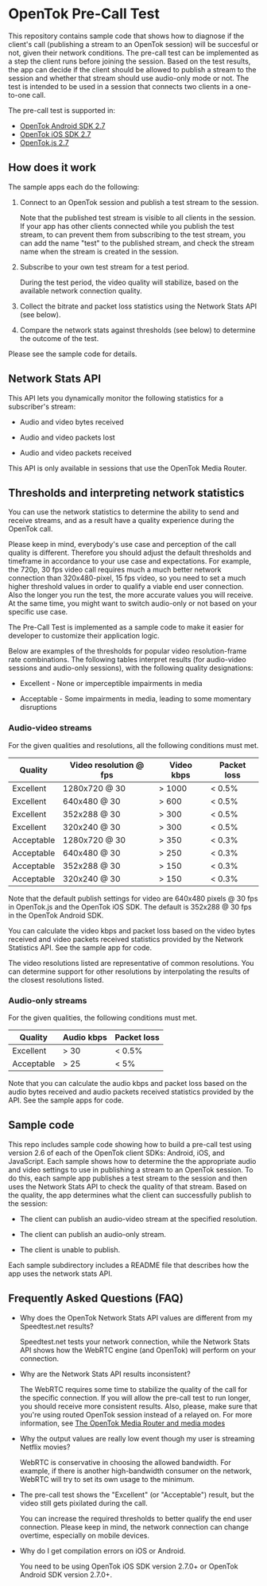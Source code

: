 OpenTok Pre-Call Test
=====================

This repository contains sample code that shows how to diagnose if the client's call (publishing
a stream to an OpenTok session) will be succesful or not, given their network conditions. The
pre-call test can be implemented as a step the client runs before joining the session. Based on the
test results, the app can decide if the client should be allowed to publish a stream to the session
and whether that stream should use audio-only mode or not. The test is intended to be used in a
session that connects two clients in a one-to-one call.

The pre-call test is supported in:

*  [OpenTok Android SDK 2.7](https://tokbox.com/developer/sdks/android/)
*  [OpenTok iOS SDK 2.7](https://tokbox.com/developer/sdks/ios/)
*  [OpenTok.js 2.7](https://tokbox.com/developer/sdks/js/)

## How does it work

The sample apps each do the following:

1. Connect to an OpenTok session and publish a test stream to the session.

   Note that the published test stream is visible to all clients in the session. If your
   app has other clients connected while you publish the test stream, to can prevent
   them from subscribing to the test stream, you can add the name "test" to the
   published stream, and check the stream name when the stream is created in the session.

2. Subscribe to your own test stream for a test period.

   During the test period, the video quality will stabilize, based on the available network
   connection quality.

3. Collect the bitrate and packet loss statistics using the Network Stats API (see below).

4. Compare the network stats against thresholds (see below) to determine the outcome of the test.

Please see the sample code for details.

## Network Stats API

This API lets you dynamically monitor the following statistics for a subscriber's stream:

* Audio and video bytes received 

* Audio and video packets lost

* Audio and video packets received

This API is only available in sessions that use the OpenTok Media Router.

## Thresholds and interpreting network statistics

You can use the network statistics to determine the ability to send and receive streams,
and as a result have a quality experience during the OpenTok call.

Please keep in mind, everybody's use case and perception of the call quality is different.
Therefore you should adjust the default thresholds and timeframe in accordance to your use case
and expectations. For example, the 720p, 30 fps video call requires much a much better network
connection than 320x480-pixel, 15 fps video, so you need to set a much higher threshold values
in order to qualify a viable end user connection. Also the longer you run the test, the more
accurate values you will receive. At the same time, you might want to switch audio-only or not
based on your specific use case. 

The Pre-Call Test is implemented as a sample code to make it easier
for developer to customize their application logic.

Below are examples of the thresholds for popular video resolution-frame rate combinations.
The following tables interpret results (for audio-video sessions and audio-only sessions),
with the following quality designations:

* Excellent - None or imperceptible impairments in media

* Acceptable - Some impairments in media, leading to some momentary disruptions

### Audio-video streams

For the given qualities and resolutions, all the following conditions must met.

| Quality    | Video resolution @ fps | Video kbps  | Packet loss |
| ---------- | ---------------------- | ----------- | ----------- |
| Excellent  | 1280x720 @ 30          | > 1000      | < 0.5%      |
| Excellent  | 640x480 @ 30           | > 600       | < 0.5%      |
| Excellent  | 352x288 @ 30           | > 300       | < 0.5%      |
| Excellent  | 320x240 @ 30           | > 300       | < 0.5%      |
| Acceptable | 1280x720 @ 30          | > 350       | < 0.3%      |
| Acceptable | 640x480 @ 30           | > 250       | < 0.3%      |
| Acceptable | 352x288 @ 30           | > 150       | < 0.3%      |
| Acceptable | 320x240 @ 30           | > 150       | < 0.3%      |

Note that the default publish settings for video are 640x480 pixels @ 30 fps in OpenTok.js and the
OpenTok iOS SDK. The default is 352x288 @ 30 fps in the OpenTok Android SDK.

You can calculate the video kbps and packet loss based on the video bytes received and
video packets received statistics provided by the Network Statistics API. See the sample app
for code.

The video resolutions listed are representative of common resolutions. You can determine support for
other resolutions by interpolating the results of the closest resolutions listed.

### Audio-only streams

For the given qualities, the following conditions must met.

| Quality    | Audio kbps | Packet loss |
| ---------- | ---------- | ----------- |
| Excellent  | > 30       | < 0.5%      |
| Acceptable | > 25       | < 5%        |

Note that you can calculate the audio kbps and packet loss based on the audio bytes received
and audio packets received statistics provided by the API. See the sample apps for code.

## Sample code

This repo includes sample code showing how to build a pre-call test using version 2.6 of each of
the OpenTok client SDKs: Android, iOS, and JavaScript. Each sample shows how to determine the
the appropriate audio and video settings to use in publishing a stream to an OpenTok session. To do
this, each sample app publishes a test stream to the session and then uses the Network Stats API to
check the quality of that stream. Based on the quality, the app determines what the client can
successfully publish to the session:

* The client can publish an audio-video stream at the specified resolution.

* The client can publish an audio-only stream.

* The client is unable to publish.

Each sample subdirectory includes a README file that describes how the app uses the network
stats API.

## Frequently Asked Questions (FAQ)

* Why does the OpenTok Network Stats API values are different from my Speedtest.net results?

  Speedtest.net tests your network connection, while the Network Stats API shows how
  the WebRTC engine (and OpenTok) will perform on your connection. 

* Why are the Network Stats API results inconsistent?

  The WebRTC requires some time to stabilize the quality of the call for the specific
  connection. If you will allow the pre-call test to run longer, you should receive
  more consistent results. Also, please, make sure that you're using routed OpenTok session
  instead of a relayed on. For more information, see [The OpenTok Media Router and media
  modes](https://tokbox.com/developer/guides/create-session/#media-mode)

* Why the output values are really low event though my user is streaming Netflix movies?

  WebRTC is conservative in choosing the allowed bandwidth. For example, 
  if there is another high-bandwidth consumer on the network, WebRTC will 
  try to set its own usage to the minimum.

* The pre-call test shows the "Excellent" (or "Acceptable") result, but the video still gets
  pixilated during the call.

  You can increase the required thresholds to better qualify the end user connection.
  Please keep in mind, the network connection can change overtime, especially on mobile devices.

* Why do I get compilation errors on iOS or Android.

  You need to be using OpenTok iOS SDK version 2.7.0+ or OpenTok Android SDK version 2.7.0+.
